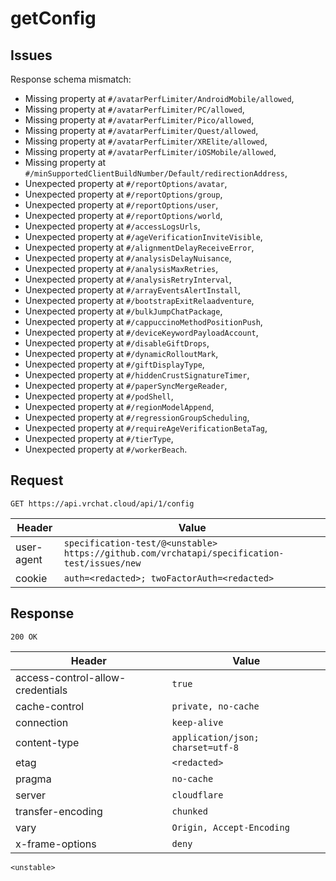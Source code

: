 # getConfig

## Issues
Response schema mismatch:
* Missing property at ``#/avatarPerfLimiter/AndroidMobile/allowed``,
* Missing property at ``#/avatarPerfLimiter/PC/allowed``,
* Missing property at ``#/avatarPerfLimiter/Pico/allowed``,
* Missing property at ``#/avatarPerfLimiter/Quest/allowed``,
* Missing property at ``#/avatarPerfLimiter/XRElite/allowed``,
* Missing property at ``#/avatarPerfLimiter/iOSMobile/allowed``,
* Missing property at ``#/minSupportedClientBuildNumber/Default/redirectionAddress``,
* Unexpected property at ``#/reportOptions/avatar``,
* Unexpected property at ``#/reportOptions/group``,
* Unexpected property at ``#/reportOptions/user``,
* Unexpected property at ``#/reportOptions/world``,
* Unexpected property at ``#/accessLogsUrls``,
* Unexpected property at ``#/ageVerificationInviteVisible``,
* Unexpected property at ``#/alignmentDelayReceiveError``,
* Unexpected property at ``#/analysisDelayNuisance``,
* Unexpected property at ``#/analysisMaxRetries``,
* Unexpected property at ``#/analysisRetryInterval``,
* Unexpected property at ``#/arrayEventsAlertInstall``,
* Unexpected property at ``#/bootstrapExitRelaadventure``,
* Unexpected property at ``#/bulkJumpChatPackage``,
* Unexpected property at ``#/cappuccinoMethodPositionPush``,
* Unexpected property at ``#/deviceKeywordPayloadAccount``,
* Unexpected property at ``#/disableGiftDrops``,
* Unexpected property at ``#/dynamicRolloutMark``,
* Unexpected property at ``#/giftDisplayType``,
* Unexpected property at ``#/hiddenCrustSignatureTimer``,
* Unexpected property at ``#/paperSyncMergeReader``,
* Unexpected property at ``#/podShell``,
* Unexpected property at ``#/regionModelAppend``,
* Unexpected property at ``#/regressionGroupScheduling``,
* Unexpected property at ``#/requireAgeVerificationBetaTag``,
* Unexpected property at ``#/tierType``,
* Unexpected property at ``#/workerBeach``.
## Request
`GET https://api.vrchat.cloud/api/1/config`

| Header | Value |
| ------ | ----- |
| user-agent | `specification-test/@<unstable> https://github.com/vrchatapi/specification-test/issues/new` |
| cookie | `auth=<redacted>; twoFactorAuth=<redacted>` |


## Response
`200 OK`

| Header | Value |
| ------ | ----- |
| access-control-allow-credentials | `true` |
| cache-control | `private, no-cache` |
| connection | `keep-alive` |
| content-type | `application/json; charset=utf-8` |
| etag | `<redacted>` |
| pragma | `no-cache` |
| server | `cloudflare` |
| transfer-encoding | `chunked` |
| vary | `Origin, Accept-Encoding` |
| x-frame-options | `deny` |

```jsonc
<unstable>
```
